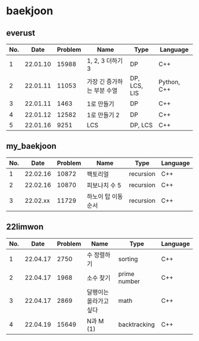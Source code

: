 # baekjoon

## everust
| No. | Date | Problem | Name | Type | Language |
| ------------- | ------------- | ------------- | ------------- | ------------- | ------------- |
| 1 | 22.01.10 | 15988 | 1, 2, 3 더하기 3 | DP | C++ |
| 2 | 22.01.11 | 11053 | 가장 긴 증가하는 부분 수열 | DP, LCS, LIS | Python, C++ |
| 3 | 22.01.11 | 1463 | 1로 만들기 | DP | C++ |
| 4 | 22.01.12 | 12582 | 1로 만들기 2 | DP | C++ |
| 5 | 22.01.16 | 9251 | LCS | DP, LCS | C++ |

## my_baekjoon
| No. | Date | Problem | Name | Type | Language |
| ------------- | ------------- | ------------- | ------------- | ------------- | ------------- |
| 1 | 22.02.16 | 10872 | 팩토리얼 | recursion | C++ |
| 2 | 22.02.16 | 10870 | 피보나치 수 5 | recursion | C++ |
| 3 | 22.02.xx | 11729 | 하노이 탑 이동 순서 | recursion | C++ |

## 22limwon
| No. | Date | Problem | Name | Type | Language |
| ------------- | ------------- | ------------- | ------------- | ------------- | ------------- |
| 1 | 22.04.17 | 2750 | 수 정렬하기 | sorting | C++ |
| 2 | 22.04.17 | 1968 | 소수 찾기 | prime number | C++ |
| 3 | 22.04.17 | 2869 | 달팽이는 올라가고 싶다 | math | C++ |
| 4 | 22.04.19 | 15649 | N과 M (1) | backtracking | C++ |